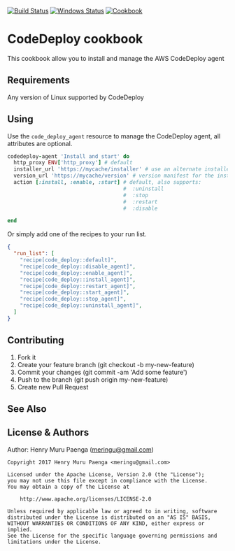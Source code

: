 [![Build Status](https://app.travis-ci.com/meringu/code_deploy.svg?branch=master)](https://app.travis-ci.com/meringu/code_deploy)
[![Windows Status](https://ci.appveyor.com/api/projects/status/3521roy83j836c9s?svg=true)](https://ci.appveyor.com/project/meringu/code-deploy)
[![Cookbook](https://img.shields.io/cookbook/v/code_deploy.svg)](https://supermarket.chef.io/cookbooks/code_deploy)

# CodeDeploy cookbook

This cookbook allow you to install and manage the AWS CodeDeploy agent

## Requirements

Any version of Linux supported by CodeDeploy

## Using

Use the `code_deploy_agent` resource to manage the CodeDeploy agent, all
attributes are optional.

```ruby
codedeploy-agent 'Install and start' do
  http_proxy ENV['http_proxy'] # default
  installer_url 'https://mycache/installer' # use an alternate installer
  version_url 'https://mycache/version' # version manifest for the installer_url
  action [:install, :enable, :start] # default, also supports:
                                     #  :uninstall
                                     #  :stop
                                     #  :restart
                                     #  :disable

end
```

Or simply add one of the recipes to your run list.

```json
{
  "run_list": [
    "recipe[code_deploy::default]",
    "recipe[code_deploy::disable_agent]",
    "recipe[code_deploy::enable_agent]",
    "recipe[code_deploy::install_agent]",
    "recipe[code_deploy::restart_agent]",
    "recipe[code_deploy::start_agent]",
    "recipe[code_deploy::stop_agent]",
    "recipe[code_deploy::uninstall_agent]",
  ]
}
```

## Contributing

  1. Fork it
  2. Create your feature branch (git checkout -b my-new-feature)
  3. Commit your changes (git commit -am 'Add some feature')
  4. Push to the branch (git push origin my-new-feature)
  5. Create new Pull Request

## See Also


## License & Authors

Author: Henry Muru Paenga (meringu@gmail.com)

```
Copyright 2017 Henry Muru Paenga <meringu@gmail.com>

Licensed under the Apache License, Version 2.0 (the "License");
you may not use this file except in compliance with the License.
You may obtain a copy of the License at

    http://www.apache.org/licenses/LICENSE-2.0

Unless required by applicable law or agreed to in writing, software
distributed under the License is distributed on an "AS IS" BASIS,
WITHOUT WARRANTIES OR CONDITIONS OF ANY KIND, either express or implied.
See the License for the specific language governing permissions and
limitations under the License.
```
